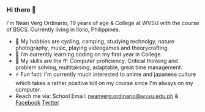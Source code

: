 ### Hi there 👋


I'm Nean Verg Ordinario, 19 years of age & College at WVSU with the course of BSCS.
Currently living in Iloilo, Philippines.
- 🔭 My hobbies are cycling, camping, studying technolgy, nature photography, music, playing videogames and theorycrafting.
- 🌱 I’m currently learning coding on my first year in College.
- 💬 My skills are the ff: Computer proficiency, Critical thinking and problem solving, multitaksing, adaptable, great time management.
- ⚡ Fun fact: I'm currently much interested to anime and japanese culture which takes a rather positive toll on my course since I'm always on my computer.
- Reach me via:
School Email: neanverg.ordinario@wvsu.edu.ph & 
  [Facebook](https://www.facebook.com/nyan25/)
  [Twitter](https://twitter.com/pyonnaro)


